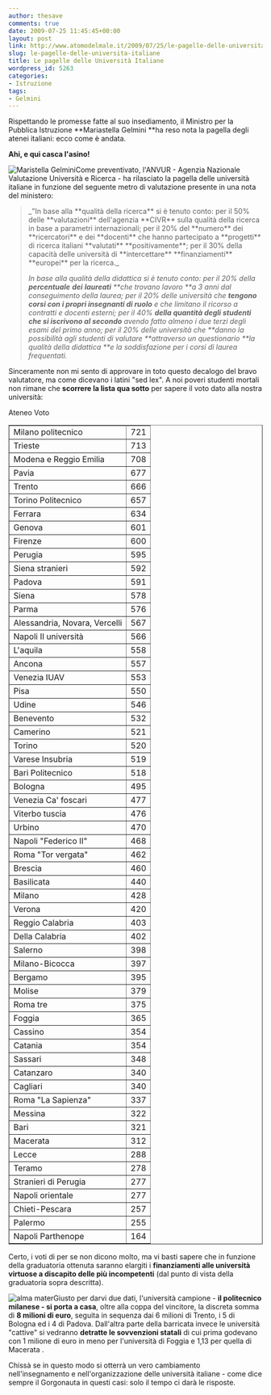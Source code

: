 ```yaml
---
author: thesave
comments: true
date: 2009-07-25 11:45:45+00:00
layout: post
link: http://www.atomodelmale.it/2009/07/25/le-pagelle-delle-universita-italiane/
slug: le-pagelle-delle-universita-italiane
title: Le pagelle delle Università Italiane
wordpress_id: 5263
categories:
- Istruzione
tags:
- Gelmini
---
```


Rispettando le promesse fatte al suo insediamento, il Ministro per la Pubblica Istruzione **Mariastella Gelmini **ha reso nota la pagella degli atenei italiani: ecco come è andata.

**Ahi, e qui casca l'asino!**

![Maristella Gelmini](http://www.atomodelmale.it/wp-content/uploads/2009/07/Maristella-Gelmini-169x300.jpg)Come preventivato, l'ANVUR - Agenzia Nazionale Valutazione Università e Ricerca - ha rilasciato la pagella delle università italiane in funzione del seguente metro di valutazione presente in una nota del ministero:


<blockquote>_"In base alla **qualità della ricerca** si è tenuto conto: per il 50% delle **valutazioni** dell'agenzia **CIVR** sulla qualità della ricerca in base a parametri internazionali; per il 20% del **numero** dei **ricercatori** e dei **docenti** che hanno partecipato a **progetti** di ricerca italiani **valutati** **positivamente**; per il 30% della capacità delle università di **intercettare** **finanziamenti** **europei** per la ricerca._

_In base alla qualità della didattica si è tenuto conto: per il 20% della **percentuale** **dei** **laureati** **che trovano lavoro **a 3 anni dal conseguimento della laurea; per il 20% delle università che **tengono corsi con i propri insegnanti di ruolo** e che limitano il ricorso a contratti e docenti esterni; per il 40% **della quantità degli studenti che si iscrivono al secondo** avendo fatto almeno i due terzi degli esami del primo anno; per il 20% delle università che **danno la possibilità agli studenti di valutare **attraverso un questionario **la qualità della didattica **e la soddisfazione per i corsi di laurea frequentati._</blockquote>


Sinceramente non mi sento di approvare in toto questo decalogo del bravo valutatore, ma come dicevano i latini "sed lex". A noi poveri studenti mortali non rimane che **scorrere la lista qua sotto** per sapere il voto dato alla nostra università:



<table style="margin-left: auto; margin-right: auto;" border="1" >
<tbody >
<tr >
Ateneo
Voto
</tr>
<tr >

<td >Milano politecnico
</td>

<td >721
</td>
</tr>
<tr >

<td >Trieste
</td>

<td >713
</td>
</tr>
<tr >

<td >Modena e Reggio Emilia
</td>

<td >708
</td>
</tr>
<tr >

<td >Pavia
</td>

<td >677
</td>
</tr>
<tr >

<td >Trento
</td>

<td >666
</td>
</tr>
<tr >

<td >Torino Politecnico
</td>

<td >657
</td>
</tr>
<tr >

<td >Ferrara
</td>

<td >634
</td>
</tr>
<tr >

<td >Genova
</td>

<td >601
</td>
</tr>
<tr >

<td >Firenze
</td>

<td >600
</td>
</tr>
<tr >

<td >Perugia
</td>

<td >595
</td>
</tr>
<tr >

<td >Siena stranieri
</td>

<td >592
</td>
</tr>
<tr >

<td >Padova
</td>

<td >591
</td>
</tr>
<tr >

<td >Siena
</td>

<td >578
</td>
</tr>
<tr >

<td >Parma
</td>

<td >576
</td>
</tr>
<tr >

<td >Alessandria, Novara, Vercelli
</td>

<td >567
</td>
</tr>
<tr >

<td >Napoli II università
</td>

<td >566
</td>
</tr>
<tr >

<td >L'aquila
</td>

<td >558
</td>
</tr>
<tr >

<td >Ancona
</td>

<td >557
</td>
</tr>
<tr >

<td >Venezia IUAV
</td>

<td >553
</td>
</tr>
<tr >

<td >Pisa
</td>

<td >550
</td>
</tr>
<tr >

<td >Udine
</td>

<td >546
</td>
</tr>
<tr >

<td >Benevento
</td>

<td >532
</td>
</tr>
<tr >

<td >Camerino
</td>

<td >521
</td>
</tr>
<tr >

<td >Torino
</td>

<td >520
</td>
</tr>
<tr >

<td >Varese Insubria
</td>

<td >519
</td>
</tr>
<tr >

<td >Bari Politecnico
</td>

<td >518
</td>
</tr>
<tr >

<td >Bologna
</td>

<td >495
</td>
</tr>
<tr >

<td >Venezia Ca' foscari
</td>

<td >477
</td>
</tr>
<tr >

<td >Viterbo tuscia
</td>

<td >476
</td>
</tr>
<tr >

<td >Urbino
</td>

<td >470
</td>
</tr>
<tr >

<td >Napoli "Federico II"
</td>

<td >468
</td>
</tr>
<tr >

<td >Roma "Tor vergata"
</td>

<td >462
</td>
</tr>
<tr >

<td >Brescia
</td>

<td >460
</td>
</tr>
<tr >

<td >Basilicata
</td>

<td >440
</td>
</tr>
<tr >

<td >Milano
</td>

<td >428
</td>
</tr>
<tr >

<td >Verona
</td>

<td >420
</td>
</tr>
<tr >

<td >Reggio Calabria
</td>

<td >403
</td>
</tr>
<tr >

<td >Della Calabria
</td>

<td >402
</td>
</tr>
<tr >

<td >Salerno
</td>

<td >398
</td>
</tr>
<tr >

<td >Milano-Bicocca
</td>

<td >397
</td>
</tr>
<tr >

<td >Bergamo
</td>

<td >395
</td>
</tr>
<tr >

<td >Molise
</td>

<td >379
</td>
</tr>
<tr >

<td >Roma tre
</td>

<td >375
</td>
</tr>
<tr >

<td >Foggia
</td>

<td >365
</td>
</tr>
<tr >

<td >Cassino
</td>

<td >354
</td>
</tr>
<tr >

<td >Catania
</td>

<td >354
</td>
</tr>
<tr >

<td >Sassari
</td>

<td >348
</td>
</tr>
<tr >

<td >Catanzaro
</td>

<td >340
</td>
</tr>
<tr >

<td >Cagliari
</td>

<td >340
</td>
</tr>
<tr >

<td >Roma "La Sapienza"
</td>

<td >337
</td>
</tr>
<tr >

<td >Messina
</td>

<td >322
</td>
</tr>
<tr >

<td >Bari
</td>

<td >321
</td>
</tr>
<tr >

<td >Macerata
</td>

<td >312
</td>
</tr>
<tr >

<td >Lecce
</td>

<td >288
</td>
</tr>
<tr >

<td >Teramo
</td>

<td >278
</td>
</tr>
<tr >

<td >Stranieri di Perugia
</td>

<td >277
</td>
</tr>
<tr >

<td >Napoli orientale
</td>

<td >277
</td>
</tr>
<tr >

<td >Chieti-Pescara
</td>

<td >257
</td>
</tr>
<tr >

<td >Palermo
</td>

<td >255
</td>
</tr>
<tr >

<td >Napoli Parthenope
</td>

<td >164
</td>
</tr>
</tbody></table>



<!-- more -->

Certo, i voti di per se non dicono molto, ma vi basti sapere che in funzione della graduatoria ottenuta saranno elargiti i **finanziamenti alle università virtuose a discapito delle più incompetenti** (dal punto di vista della graduatoria sopra descritta).

![alma mater](http://www.atomodelmale.it/wp-content/uploads/2009/07/alma-mater-294x300.jpg)Giusto per darvi due dati, l'università campione - **il politecnico milanese **-** si porta a casa**, oltre alla coppa del vincitore, la discreta somma di **8 milioni di euro**, seguita in sequenza dai 6 milioni di Trento, i 5 di Bologna ed i 4 di Padova. Dall'altra parte della barricata invece le università "cattive" si vedranno **detratte le sovvenzioni statali** di cui prima godevano con 1 milione di euro in meno per l'università di Foggia e 1,13 per quella di Macerata .

Chissà se in questo modo si otterrà un vero cambiamento nell'insegnamento e nell'organizzazione delle università italiane - come dice sempre il Gorgonauta in questi casi: solo il tempo ci darà le risposte.
